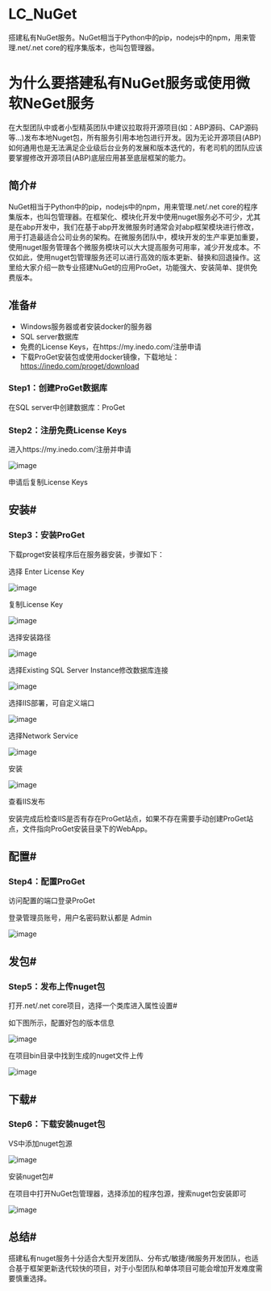 # LC_NuGet
搭建私有NuGet服务。NuGet相当于Python中的pip，nodejs中的npm，用来管理.net/.net core的程序集版本，也叫包管理器。

# 为什么要搭建私有NuGet服务或使用微软NeGet服务
在大型团队中或者小型精英团队中建议拉取将开源项目(如：ABP源码、CAP源码等...)发布本地Nuget包，所有服务引用本地包进行开发。因为无论开源项目(ABP)如何通用也是无法满足企业级后台业务的发展和版本迭代的，有老司机的团队应该要掌握修改开源项目(ABP)底层应用甚至底层框架的能力。

## 简介#
NuGet相当于Python中的pip，nodejs中的npm，用来管理.net/.net core的程序集版本，也叫包管理器。在框架化、模块化开发中使用nuget服务必不可少，尤其是在abp开发中，我们在基于abp开发微服务时通常会对abp框架模块进行修改，用于打造最适合公司业务的架构。在微服务团队中，模块开发的生产率更加重要，使用nuget服务管理各个微服务模块可以大大提高服务可用率，减少开发成本。不仅如此，使用nuget包管理服务还可以进行高效的版本更新、替换和回退操作。这里给大家介绍一款专业搭建NuGet的应用ProGet，功能强大、安装简单、提供免费版本。

## 准备#
* Windows服务器或者安装docker的服务器
* SQL server数据库
* 免费的License Keys，在https://my.inedo.com/注册申请
* 下载ProGet安装包或使用docker镜像，下载地址：https://inedo.com/proget/download
### Step1：创建ProGet数据库
在SQL server中创建数据库：ProGet

### Step2：注册免费License Keys
进入https://my.inedo.com/注册并申请

![image](https://user-images.githubusercontent.com/26539681/146894339-dd46287e-4bf4-4492-a599-3999cfb651e8.png)

申请后复制License Keys

## 安装#
### Step3：安装ProGet
下载proget安装程序后在服务器安装，步骤如下：

选择 Enter License Key

![image](https://user-images.githubusercontent.com/26539681/146894566-a4d18223-3d9c-41b0-88a4-45a994955ce4.png)

复制License Key

![image](https://user-images.githubusercontent.com/26539681/146894600-bb2acf20-8710-4e47-b2fa-fa6010d736e7.png)

选择安装路径

![image](https://user-images.githubusercontent.com/26539681/146894643-299fa575-8e4a-45cf-bbad-4dec89c6be5f.png)

选择Existing SQL Server Instance修改数据库连接

![image](https://user-images.githubusercontent.com/26539681/146894711-f19ee119-d2a4-4306-82c5-719a862bc855.png)

选择IIS部署，可自定义端口

![image](https://user-images.githubusercontent.com/26539681/146894752-f6a6deac-4ce9-41bc-b57a-a55ae0a0e3be.png)

选择Network Service

![image](https://user-images.githubusercontent.com/26539681/146894836-e4e76ce5-4a52-46a0-ac05-82d206651c5b.png)

安装

![image](https://user-images.githubusercontent.com/26539681/146894899-592cb9a5-d69c-4096-803a-ba89472e9ac5.png)

查看IIS发布

安装完成后检查IIS是否有存在ProGet站点，如果不存在需要手动创建ProGet站点，文件指向ProGet安装目录下的WebApp。

## 配置#
### Step4：配置ProGet
访问配置的端口登录ProGet

登录管理员账号，用户名密码默认都是 Admin

![image](https://user-images.githubusercontent.com/26539681/146895079-ffe00270-7f75-4df9-b70f-6f91821257fa.png)

## 发包#
### Step5：发布上传nuget包
打开.net/.net core项目，选择一个类库进入属性设置#

如下图所示，配置好包的版本信息

![image](https://user-images.githubusercontent.com/26539681/146895197-bc16a5e3-3874-4e70-ab5c-c2118f106204.png)

在项目bin目录中找到生成的nuget文件上传

![image](https://user-images.githubusercontent.com/26539681/146895264-16eadb17-fee6-46b9-be56-ab6b16cc3af2.png)

## 下载#
### Step6：下载安装nuget包

VS中添加nuget包源

![image](https://user-images.githubusercontent.com/26539681/146895379-8119344e-c6c8-470a-a04c-c0c7d4929805.png)

安装nuget包#

在项目中打开NuGet包管理器，选择添加的程序包源，搜索nuget包安装即可

![image](https://user-images.githubusercontent.com/26539681/146895446-b9746394-fd9d-47a6-819c-daee12be3ca8.png)

## 总结#
搭建私有nuget服务十分适合大型开发团队、分布式/敏捷/微服务开发团队，也适合基于框架更新迭代较快的项目，对于小型团队和单体项目可能会增加开发难度需要慎重选择。
